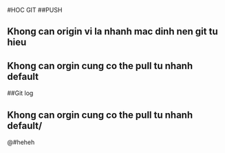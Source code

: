 #HOC GIT
##PUSH
## Khong can origin vi la nhanh mac dinh nen git tu hieu

## Khong can orgin cung co the pull tu nhanh default
##Git log

## Khong can orgin cung co the pull tu nhanh default/
@#heheh


